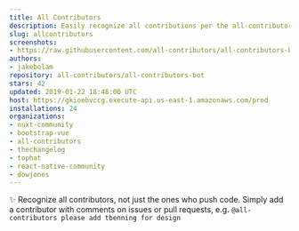 ```yaml
---
title: All Contributors
description: Easily recognize all contributions per the all-contributors spec
slug: allcontributors
screenshots:
- https://raw.githubusercontent.com/all-contributors/all-contributors-bot/master/docs/usage.png
authors:
- jakebolam
repository: all-contributors/all-contributors-bot
stars: 42
updated: 2019-01-22 18:48:00 UTC
host: https://gkioebvccg.execute-api.us-east-1.amazonaws.com/prod
installations: 24
organizations:
- nuxt-community
- bootstrap-vue
- all-contributors
- thechangelog
- tophat
- react-native-community
- dowjones
---
```


✨ Recognize all contributors, not just the ones who push code. Simply add a contributor with comments on issues or pull requests, e.g. `@all-contributors please add tbenning for design`
